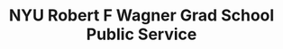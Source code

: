 ---
layout: repo
title: "NYU Robert F Wagner Grad School Public Service"
id: 21398
permalink: repos/21398/
---